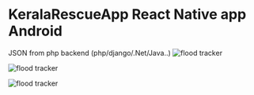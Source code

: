 # KeralaRescueApp React Native app Android
JSON from php backend (php/django/.Net/Java..)
![flood tracker](https://github.com/vishnukumarpv/KeralaRescueApp-React-Native/blob/master/2.png)

![flood tracker](https://github.com/vishnukumarpv/KeralaRescueApp-React-Native/blob/master/3.png)

![flood tracker](https://github.com/vishnukumarpv/KeralaRescueApp-React-Native/blob/master/4.png)

